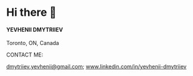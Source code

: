 
# Hi there 👋 ###

#### YEVHENII DMYTRIIEV
Toronto, ON, Canada

CONTACT ME:

dmytriiev.yevhenii@gmail.com;
www.linkedin.com/in/yevhenii-dmytriiev
